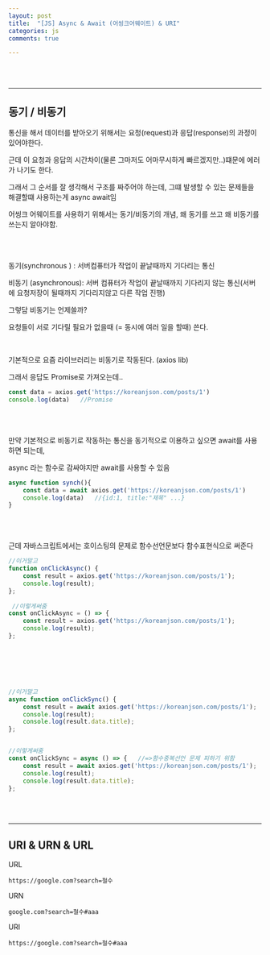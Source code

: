 ```yaml
---
layout: post
title:  "[JS] Async & Await (어씽크어웨이트) & URI"
categories: js 
comments: true

---
```




<br>

<br>

---

## 동기 / 비동기

통신을 해서 데이터를 받아오기 위해서는 요청(request)과 응답(response)의 과정이 있어야한다.

근데 이 요청과 응답의 시간차이(물론 그마저도 어마무시하게 빠르겠지만..)떄문에 에러가 나기도 한다.

그래서 그 순서를 잘 생각해서 구조를 짜주어야 하는데, 그떄 발생할 수 있는 문제들을 해결할떄 사용하는게 async await임

어씽크 어웨이트를 사용하기 위해서는 동기/비동기의 개념, 왜 동기를 쓰고 왜 비동기를 쓰는지 알아야함.

<br>

<br>

동기(synchronous ) : 서버컴퓨터가 작업이 끝날때까지 기다리는 통신

비동기 (asynchronous): 서버 컴퓨터가 작업이 끝날때까지 기다리지 않는 통신(서버에 요청저장이 될때까지 기다리지않고 다른 작업 진행)

그렇담 비동기는 언제쓸까?

요청들이 서로 기다릴 필요가 없을때 (= 동시에 여러 일을 할때) 쓴다.

<br>

기본적으로 요즘 라이브러리는 비동기로 작동된다. (axios lib)

그래서 응답도 Promise로 가져오는데..

~~~js
const data = axios.get('https://koreanjson.com/posts/1')
console.log(data)	//Promise
~~~

<br>

<br>

만약 기본적으로 비동기로 작동하는 통신을 동기적으로 이용하고 싶으면 await를 사용하면 되는데,

async 라는 함수로 감싸야지만 await를 사용할 수 있음

~~~js
async function synch(){
	const data = await axios.get('https://koreanjson.com/posts/1')
	console.log(data)	//{id:1, title:"제목" ...}
}
~~~



<br>

<br>

근데 자바스크립트에서는 호이스팅의 문제로 함수선언문보다 함수표현식으로 써준다

~~~js
//이거말고
function onClickAsync() {
    const result = axios.get('https://koreanjson.com/posts/1');
    console.log(result);
};
  
 //이렇게써줌 
const onClickAsync = () => {
    const result = axios.get('https://koreanjson.com/posts/1');
    console.log(result);
};
~~~

<br>

<br>

<br>

<br>

~~~js
//이거말고
async function onClickSync() { 
    const result = await axios.get('https://koreanjson.com/posts/1');
    console.log(result);
    console.log(result.data.title);
};


//이렇게써줌
const onClickSync = async () => {	//=>함수중복선언 문제 피하기 위함
    const result = await axios.get('https://koreanjson.com/posts/1');
    console.log(result);
    console.log(result.data.title);
};
~~~



<br>

<br>

---

## URI & URN & URL

URL

~~~
https://google.com?search=철수
~~~

URN

~~~
google.com?search=철수#aaa
~~~

URI

~~~
https://google.com?search=철수#aaa
~~~



